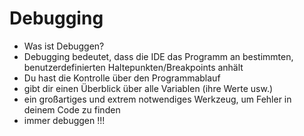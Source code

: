 # Debugging

* Was ist Debuggen?
* Debugging bedeutet, dass die IDE das Programm an bestimmten, benutzerdefinierten Haltepunkten/Breakpoints anhält
* Du hast die Kontrolle über den Programmablauf
* gibt dir einen Überblick über alle Variablen (ihre Werte usw.)
* ein großartiges und extrem notwendiges Werkzeug, um Fehler in deinem Code zu finden
* immer debuggen !!!
